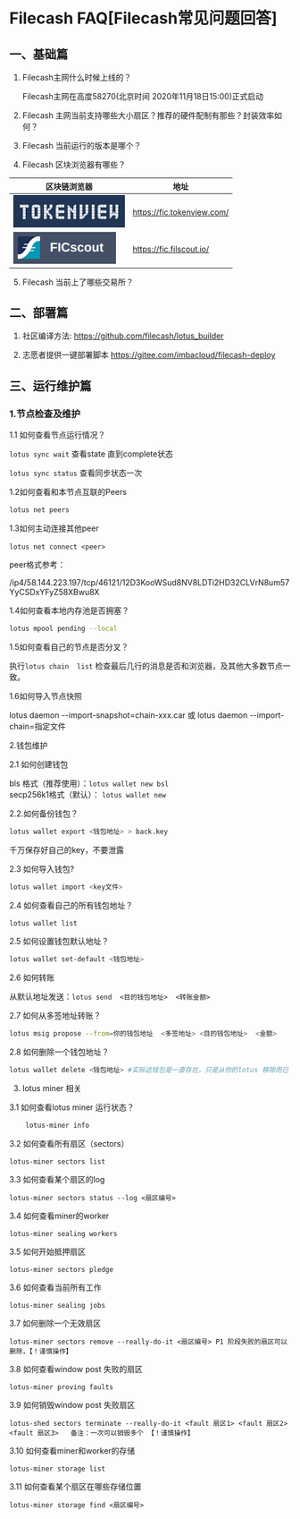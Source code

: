 # Filecash FAQ\[Filecash常见问题回答\]

## 一、基础篇

1. Filecash主网什么时候上线的？


   Filecash主网在高度58270(北京时间 2020年11月18日15:00)正式启动


2. Filecash 主网当前支持哪些大小扇区？推荐的硬件配制有那些？封装效率如何？

3. Filecash 当前运行的版本是哪个？

4. Filecash 区块浏览器有哪些？

|  区块链浏览器   | 地址  |
|  ----  | ----  |
| ![tokenview浏览器](img/tokenview.png)  | https://fic.tokenview.com/ |
| ![filscout浏览器](img/filscout.png)   | https://fic.filscout.io/ |

5. Filecash 当前上了哪些交易所？

## 二、部署篇

1. 社区编译方法: https://github.com/filecash/lotus_builder

2. 志愿者提供一键部署脚本 https://gitee.com/imbacloud/filecash-deploy


## 三、运行维护篇 

### 1.节点检查及维护

1.1 如何查看节点运行情况？

`lotus sync wait` 查看state 直到complete状态 

`lotus sync status` 查看同步状态一次

1.2如何查看和本节点互联的Peers
~~~bash
lotus net peers
~~~

1.3如何主动连接其他peer

`lotus net connect <peer>`  

peer格式参考：


/ip4/58.144.223.197/tcp/46121/12D3KooWSud8NV8LDTi2HD32CLVrN8um57YyCSDxYFyZ58XBwu8X



1.4如何查看本地内存池是否拥塞？
~~~bash
lotus mpool pending --local 
~~~

1.5如何查看自己的节点是否分叉？

执行`lotus chain  list` 检查最后几行的消息是否和浏览器，及其他大多数节点一致。


1.6如何导入节点快照


  lotus daemon --import-snapshot=chain-xxx.car 或 lotus daemon --import-chain=指定文件
  
  
2.钱包维护


2.1 如何创建钱包

bls 格式（推荐使用）：`lotus wallet new bsl`  
secp256k1格式（默认）： `lotus wallet new`

2.2.如何备份钱包？
~~~bash
lotus wallet export <钱包地址> > back.key 
~~~
千万保存好自己的key，不要泄露

2.3 如何导入钱包?
~~~bash
lotus wallet import <key文件>
~~~

2.4 如何查看自己的所有钱包地址？
~~~bash
lotus wallet list
~~~

2.5 如何设置钱包默认地址？
~~~bash
lotus wallet set-default <钱包地址>
~~~

2.6 如何转账  

从默认地址发送：`lotus send  <目的钱包地址>  <转账金额>`

2.7 如何从多签地址转账？  
~~~bash
lotus msig propose --from=你的钱包地址  <多签地址> <目的钱包地址>  <金额>
~~~

2.8 如何删除一个钱包地址？
~~~bash
lotus wallet delete <钱包地址> #实际这钱包是一直存在，只是从你的lotus 移除而已
~~~
     
3. lotus miner 相关


3.1 如何查看lotus miner 运行状态？
~~~bash
    lotus-miner info
~~~    
    
3.2 如何查看所有扇区（sectors）


    lotus-miner sectors list
    
    
3.3 如何查看某个扇区的log


    lotus-miner sectors status --log <扇区编号>
    
    
3.4 如何查看miner的worker


    lotus-miner sealing workers
    
    
3.5 如何开始抵押扇区


    lotus-miner sectors pledge
    
    
3.6 如何查看当前所有工作


    lotus-miner sealing jobs
    
    
3.7 如何删除一个无效扇区


    lotus-miner sectors remove --really-do-it <扇区编号> P1 阶段失败的扇区可以删除，【！谨慎操作】
    
    
3.8 如何查看window post 失败的扇区


    lotus-miner proving faults
    
    
3.9 如何销毁window post 失败扇区


    lotus-shed sectors terminate --really-do-it <fault 扇区1> <fault 扇区2> <fault 扇区3>   备注：一次可以销毁多个 【！谨慎操作】
    
    
3.10 如何查看miner和worker的存储


    lotus-miner storage list
    
    
3.11 如何查看某个扇区在哪些存储位置


    lotus-miner storage find <扇区编号>
    
    
